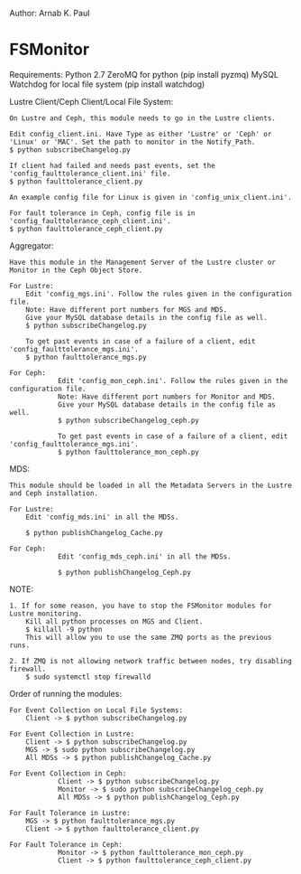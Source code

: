 Author: Arnab K. Paul

# FSMonitor

Requirements: 
	Python 2.7
	ZeroMQ for python (pip install pyzmq)
	MySQL
	Watchdog for local file system (pip install watchdog)

Lustre Client/Ceph Client/Local File System: 
	
	On Lustre and Ceph, this module needs to go in the Lustre clients. 
	
	Edit config_client.ini. Have Type as either 'Lustre' or 'Ceph' or 'Linux' or 'MAC'. Set the path to monitor in the Notify_Path.
	$ python subscribeChangelog.py

	If client had failed and needs past events, set the 'config_faulttolerance_client.ini' file. 
	$ python faulttolerance_client.py

	An example config file for Linux is given in 'config_unix_client.ini'.

	For fault tolerance in Ceph, config file is in 'config_faulttolerance_ceph_client.ini'.
	$ python faulttolerance_ceph_client.py

Aggregator:
	
	Have this module in the Management Server of the Lustre cluster or Monitor in the Ceph Object Store.
	
	For Lustre: 
		Edit 'config_mgs.ini'. Follow the rules given in the configuration file.
		Note: Have different port numbers for MGS and MDS.
		Give your MySQL database details in the config file as well.
		$ python subscribeChangelog.py

		To get past events in case of a failure of a client, edit 'config_faulttolerance_mgs.ini'.
		$ python faulttolerance_mgs.py

	For Ceph:
                Edit 'config_mon_ceph.ini'. Follow the rules given in the configuration file.
                Note: Have different port numbers for Monitor and MDS.
                Give your MySQL database details in the config file as well.
                $ python subscribeChangelog_ceph.py

                To get past events in case of a failure of a client, edit 'config_faulttolerance_mgs.ini'.
                $ python faulttolerance_mon_ceph.py

MDS: 

	This module should be loaded in all the Metadata Servers in the Lustre and Ceph installation. 
	
	For Lustre:
		Edit 'config_mds.ini' in all the MDSs. 

		$ python publishChangelog_Cache.py
	
	For Ceph:
                Edit 'config_mds_ceph.ini' in all the MDSs.

                $ python publishChangelog_Ceph.py

NOTE:
	
	1. If for some reason, you have to stop the FSMonitor modules for Lustre monitoring. 
		Kill all python processes on MGS and Client.
		$ killall -9 python
		This will allow you to use the same ZMQ ports as the previous runs.

	2. If ZMQ is not allowing network traffic between nodes, try disabling firewall.
		$ sudo systemctl stop firewalld

Order of running the modules:

	For Event Collection on Local File Systems:
		Client -> $ python subscribeChangelog.py

	For Event Collection in Lustre:
		Client -> $ python subscribeChangelog.py
		MGS -> $ sudo python subscribeChangelog.py
		All MDSs -> $ python publishChangelog_Cache.py

	For Event Collection in Ceph:
                Client -> $ python subscribeChangelog.py
                Monitor -> $ sudo python subscribeChangelog_ceph.py
                All MDSs -> $ python publishChangelog_Ceph.py

	For Fault Tolerance in Lustre:
		MGS -> $ python faulttolerance_mgs.py
		Client -> $ python faulttolerance_client.py

	For Fault Tolerance in Ceph:
                Monitor -> $ python faulttolerance_mon_ceph.py
                Client -> $ python faulttolerance_ceph_client.py
